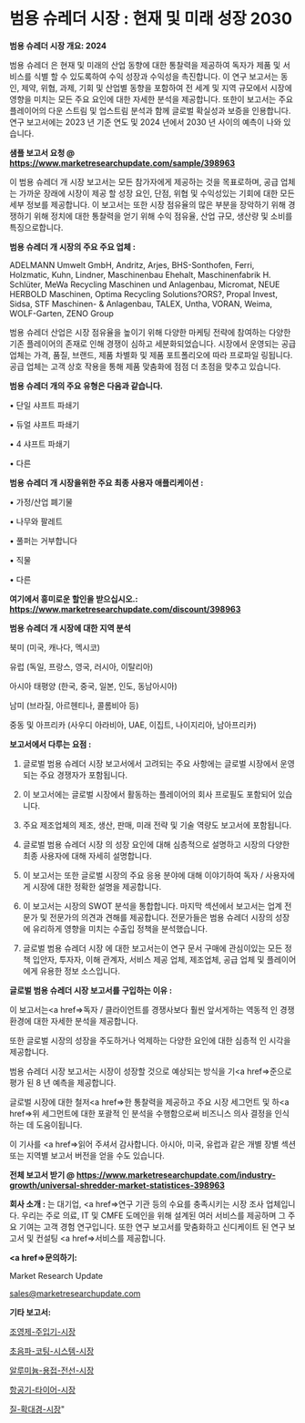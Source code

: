# 범용 슈레더 시장 : 현재 및 미래 성장 2030

<strong>범용 슈레더 시장 개요: 2024</strong>

범용 슈레더 은 현재 및 미래의 산업 동향에 대한 통찰력을 제공하여 독자가 제품 및 서비스를 식별 할 수 있도록하여 수익 성장과 수익성을 촉진합니다. 이 연구 보고서는 동인, 제약, 위협, 과제, 기회 및 산업별 동향을 포함하여 전 세계 및 지역 규모에서 시장에 영향을 미치는 모든 주요 요인에 대한 자세한 분석을 제공합니다. 또한이 보고서는 주요 플레이어의 다운 스트림 및 업스트림 분석과 함께 글로벌 확실성과 보증을 인용합니다. 연구 보고서에는 2023 년 기준 연도 및 2024 년에서 2030 년 사이의 예측이 나와 있습니다.



<strong>샘플 보고서 요청 @ <a href=https://www.marketresearchupdate.com/sample/398963>https://www.marketresearchupdate.com/sample/398963</a></strong>

이 범용 슈레더 개 시장 보고서는 모든 참가자에게 제공하는 것을 목표로하며, 공급 업체는 가까운 장래에 시장이 제공 할 성장 요인, 단점, 위협 및 수익성있는 기회에 대한 모든 세부 정보를 제공합니다. 이 보고서는 또한 시장 점유율의 많은 부분을 장악하기 위해 경쟁하기 위해 정치에 대한 통찰력을 얻기 위해 수익 점유율, 산업 규모, 생산량 및 소비를 특징으로합니다.



<strong>범용 슈레더 개 시장의 주요 주요 업체 :</strong>

ADELMANN Umwelt GmbH, Andritz, Arjes, BHS-Sonthofen, Ferri, Holzmatic, Kuhn, Lindner, Maschinenbau Ehehalt, Maschinenfabrik H. Schlüter, MeWa Recycling Maschinen und Anlagenbau, Micromat, NEUE HERBOLD Maschinen, Optima Recycling Solutions?ORS?, Propal Invest, Sidsa, STF Maschinen- & Anlagenbau, TALEX, Untha, VORAN, Weima, WOLF-Garten, ZENO Group

범용 슈레더 산업은 시장 점유율을 높이기 위해 다양한 마케팅 전략에 참여하는 다양한 기존 플레이어의 존재로 인해 경쟁이 심하고 세분화되었습니다. 시장에서 운영되는 공급 업체는 가격, 품질, 브랜드, 제품 차별화 및 제품 포트폴리오에 따라 프로파일 링됩니다. 공급 업체는 고객 상호 작용을 통해 제품 맞춤화에 점점 더 초점을 맞추고 있습니다.



<strong>범용 슈레더 개의 주요 유형은 다음과 같습니다.</strong>

• 단일 샤프트 파쇄기

• 듀얼 샤프트 파쇄기

• 4 샤프트 파쇄기

• 다른



<strong>범용 슈레더 개 시장을위한 주요 최종 사용자 애플리케이션 :</strong>

• 가정/산업 폐기물

• 나무와 팔레트

• 풀퍼는 거부합니다

• 직물

• 다른



<strong>여기에서 흥미로운 할인을 받으십시오.: <a href=https://www.marketresearchupdate.com/discount/398963>https://www.marketresearchupdate.com/discount/398963</a></strong>



<strong>범용 슈레더 개 시장에 대한 지역 분석</strong>

북미 (미국, 캐나다, 멕시코)

유럽 (독일, 프랑스, 영국, 러시아, 이탈리아)

아시아 태평양 (한국, 중국, 일본, 인도, 동남아시아)

남미 (브라질, 아르헨티나, 콜롬비아 등)

중동 및 아프리카 (사우디 아라비아, UAE, 이집트, 나이지리아, 남아프리카)



<strong>보고서에서 다루는 요점 :</strong>

1. 글로벌 범용 슈레더 시장 보고서에서 고려되는 주요 사항에는 글로벌 시장에서 운영되는 주요 경쟁자가 포함됩니다.

2. 이 보고서에는 글로벌 시장에서 활동하는 플레이어의 회사 프로필도 포함되어 있습니다.

3. 주요 제조업체의 제조, 생산, 판매, 미래 전략 및 기술 역량도 보고서에 포함됩니다.

4. 글로벌 범용 슈레더 시장 의 성장 요인에 대해 심층적으로 설명하고 시장의 다양한 최종 사용자에 대해 자세히 설명합니다.

5. 이 보고서는 또한 글로벌 시장의 주요 응용 분야에 대해 이야기하여 독자 / 사용자에게 시장에 대한 정확한 설명을 제공합니다.

6. 이 보고서는 시장의 SWOT 분석을 통합합니다. 마지막 섹션에서 보고서는 업계 전문가 및 전문가의 의견과 견해를 제공합니다. 전문가들은 범용 슈레더 시장의 성장에 유리하게 영향을 미치는 수출입 정책을 분석했습니다.

7. 글로벌 범용 슈레더 시장 에 대한 보고서는이 연구 문서 구매에 관심이있는 모든 정책 입안자, 투자자, 이해 관계자, 서비스 제공 업체, 제조업체, 공급 업체 및 플레이어에게 유용한 정보 소스입니다.



<strong>글로벌 범용 슈레더 시장 보고서를 구입하는 이유 :</strong>

이 보고서는<a href=>독자 / 클</a>라이언트를 경쟁사보다 훨씬 앞서게하는 역동적 인 경쟁 환경에 대한 자세한 분석을 제공합니다.

또한 글로벌 시장의 성장을 주도하거나 억제하는 다양한 요인에 대한 심층적 인 시각을 제공합니다.

범용 슈레더 시장 보고서는 시장이 성장할 것으로 예상되는 방식을 기<a href=>준으로</a> 평가 된 8 년 예측을 제공합니다.

글로벌 시장에 대한 철저<a href=>한 통찰력</a>을 제공하고 주요 시장 세그먼트 및 하<a href=>위 세그</a>먼트에 대한 포괄적 인 분석을 수행함으로써 비즈니스 의사 결정을 인식하는 데 도움이됩니다.

이 기사를 <a href=>읽어 주</a>셔서 감사합니다. 아시아, 미국, 유럽과 같은 개별 장별 섹션 또는 지역별 보고서 버전을 얻을 수도 있습니다.



<strong>전체 보고서 받기 @ <a href=https://www.marketresearchupdate.com/industry-growth/universal-shredder-market-statistices-398963>https://www.marketresearchupdate.com/industry-growth/universal-shredder-market-statistices-398963</a></strong>



<strong>회사 소개 :</strong>
는 대기업, <a href=>연구 기</a>관 등의 수요를 충족시키는 시장 조사 업체입니다. 우리는 주로 의료, IT 및 CMFE 도메인을 위해 설계된 여러 서비스를 제공하며 그 주요 기여는 고객 경험 연구입니다. 또한 연구 보고서를 맞춤화하고 신디케이트 된 연구 보고서 및 컨설팅 <a href=>서비</a>스를 제공합니다.



<strong><a href=>문의하기:</a></strong>

Market Research Update

sales@marketresearchupdate.com



<strong>기타 보고서:</strong>

<a href=https://www.linkedin.com/pulse/조영제-주입기-시장-경쟁-분석-및-성장-잠재력-2029-survey-savvy-insights-360-analysis/>조영제-주입기-시장</a>

<a href=https://www.linkedin.com/pulse/초음파-코팅-시스템-시장-동향-및-성장-전망-market-matrix-musings-analysis-kcymf/>초음파-코팅-시스템-시장</a>

<a href=https://www.linkedin.com/pulse/알루미늄-용접-전선-시장-현재-및-미래-성장-2029-consumer-connection-compendium-ana-yfjlf/>알루미늄-용접-전선-시장</a>

<a href=https://www.linkedin.com/pulse/항공기-타이어-시장-세분화-연구-및-목표-고객2030년-trendsetters-talk-360-analysis-ir0kf/>항공기-타이어-시장</a>

<a href=https://www.linkedin.com/pulse/질-확대경-시장-경쟁-분석-및-성장-잠재력-2030-consumer-connection-compendium-ana-rcnof/>질-확대경-시장</a>"
